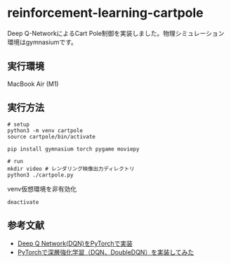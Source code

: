# reinforcement-learning-cartpole
Deep Q-NetworkによるCart Pole制御を実装しました。物理シミュレーション環境はgymnasiumです。

## 実行環境
MacBook Air (M1)

## 実行方法
```shell
# setup
python3 -m venv cartpole
source cartpole/bin/activate

pip install gymnasium torch pygame moviepy

# run
mkdir video # レンダリング映像出力ディレクトリ
python3 ./cartpole.py
```

venv仮想環境を非有効化
```shell
deactivate
```

## 参考文献
- [Deep Q Network(DQN)をPyTorchで実装](https://qiita.com/Rowing0914/items/eeba790401bcaf2c723c)
- [PyTorchで深層強化学習（DQN、DoubleDQN）を実装してみた](https://ie110704.net/2017/10/15/pytorchで深層強化学習（dqn、doubledqn）を実装してみた/)